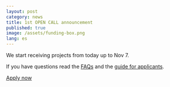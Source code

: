 ```yaml
---
layout: post
category: news
title: 1st OPEN CALL announcement
published: true
image: /assets/funding-box.png
lang: es
---
```

We start receiving projects from today up to Nov 7.

If you have questions read the <a href="/assets/opencall_faq.pdf">FAQs</a> and the <a href="/assets/applicants_guide.pdf">guide for applicants</a>.

<p class="text-center">
  <a href="http://www.fundingbox.com/impact/apply/" target="nueva" class="btn btn-primary">Apply now</a>
</p>
